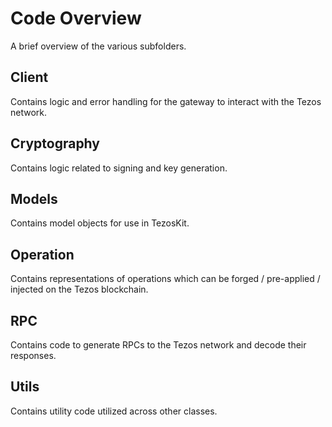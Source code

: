 # Code Overview
A brief overview of the various subfolders.

## Client
Contains logic and error handling for the gateway to interact with the Tezos network.

## Cryptography
Contains logic related to signing and key generation.

## Models
Contains model objects for use in TezosKit.

## Operation
Contains representations of operations which can be forged / pre-applied / injected on the Tezos blockchain.

## RPC
Contains code to generate RPCs to the Tezos network and decode their responses.

## Utils
Contains utility code utilized across other classes.
